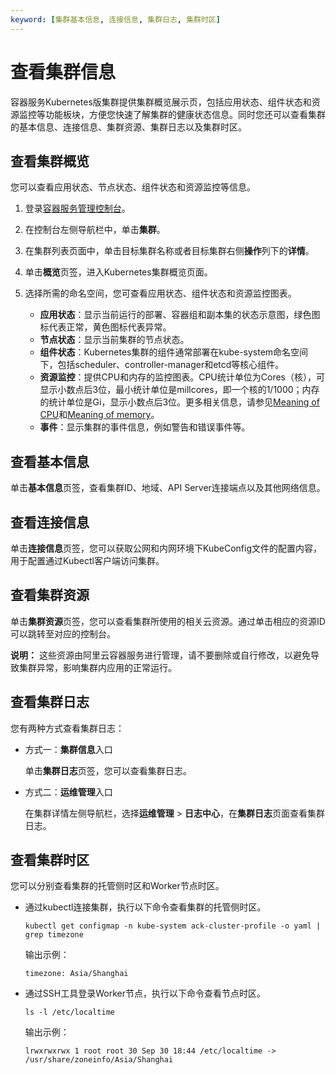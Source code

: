 ```yaml
---
keyword: [集群基本信息, 连接信息, 集群日志, 集群时区]
---
```


# 查看集群信息

容器服务Kubernetes版集群提供集群概览展示页，包括应用状态、组件状态和资源监控等功能板块，方便您快速了解集群的健康状态信息。同时您还可以查看集群的基本信息、连接信息、集群资源、集群日志以及集群时区。

## 查看集群概览

您可以查看应用状态、节点状态、组件状态和资源监控等信息。

1.  登录[容器服务管理控制台](https://cs.console.aliyun.com)。

2.  在控制台左侧导航栏中，单击**集群**。

3.  在集群列表页面中，单击目标集群名称或者目标集群右侧**操作**列下的**详情**。

4.  单击**概览**页签，进入Kubernetes集群概览页面。

5.  选择所需的命名空间，您可查看应用状态、组件状态和资源监控图表。

    -   **应用状态**：显示当前运行的部署、容器组和副本集的状态示意图，绿色图标代表正常，黄色图标代表异常。
    -   **节点状态**：显示当前集群的节点状态。
    -   **组件状态**：Kubernetes集群的组件通常部署在kube-system命名空间下，包括scheduler、controller-manager和etcd等核心组件。
    -   **资源监控**：提供CPU和内存的监控图表。CPU统计单位为Cores（核），可显示小数点后3位，最小统计单位是millcores，即一个核的1/1000；内存的统计单位是Gi，显示小数点后3位。更多相关信息，请参见[Meaning of CPU](https://kubernetes.io/docs/concepts/configuration/manage-compute-resources-container/#meaning-of-cpu)和[Meaning of memory](https://kubernetes.io/docs/concepts/configuration/manage-compute-resources-container/#meaning-of-memory)。
    -   **事件**：显示集群的事件信息，例如警告和错误事件等。

## 查看基本信息

单击**基本信息**页签，查看集群ID、地域、API Server连接端点以及其他网络信息。

## 查看连接信息

单击**连接信息**页签，您可以获取公网和内网环境下KubeConfig文件的配置内容，用于配置通过Kubectl客户端访问集群。

## 查看集群资源

单击**集群资源**页签，您可以查看集群所使用的相关云资源。通过单击相应的资源ID可以跳转至对应的控制台。

**说明：** 这些资源由阿里云容器服务进行管理，请不要删除或自行修改，以避免导致集群异常，影响集群内应用的正常运行。

## 查看集群日志

您有两种方式查看集群日志：

-   方式一：**集群信息**入口

    单击**集群日志**页签，您可以查看集群日志。

-   方式二：**运维管理**入口

    在集群详情左侧导航栏，选择**运维管理** \> **日志中心**，在**集群日志**页面查看集群日志。


## 查看集群时区

您可以分别查看集群的托管侧时区和Worker节点时区。

-   通过kubectl连接集群，执行以下命令查看集群的托管侧时区。

    ```
    kubectl get configmap -n kube-system ack-cluster-profile -o yaml | grep timezone
    ```

    输出示例：

    ```
    timezone: Asia/Shanghai
    ```

-   通过SSH工具登录Worker节点，执行以下命令查看节点时区。

    ```
    ls -l /etc/localtime
    ```

    输出示例：

    ```
    lrwxrwxrwx 1 root root 30 Sep 30 18:44 /etc/localtime -> /usr/share/zoneinfo/Asia/Shanghai
    ```



